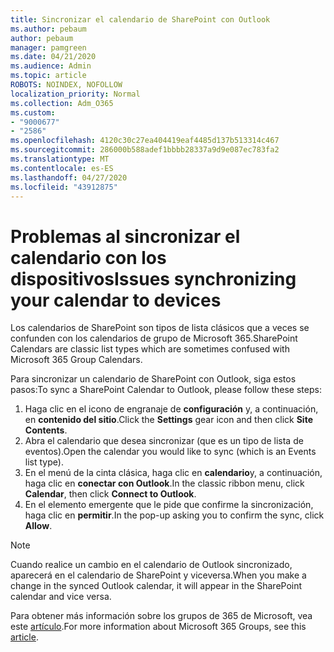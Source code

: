 ```yaml
---
title: Sincronizar el calendario de SharePoint con Outlook
ms.author: pebaum
author: pebaum
manager: pamgreen
ms.date: 04/21/2020
ms.audience: Admin
ms.topic: article
ROBOTS: NOINDEX, NOFOLLOW
localization_priority: Normal
ms.collection: Adm_O365
ms.custom:
- "9000677"
- "2586"
ms.openlocfilehash: 4120c30c27ea404419eaf4485d137b513314c467
ms.sourcegitcommit: 286000b588adef1bbbb28337a9d9e087ec783fa2
ms.translationtype: MT
ms.contentlocale: es-ES
ms.lasthandoff: 04/27/2020
ms.locfileid: "43912875"
---
```

# <a name="issues-synchronizing-your-calendar-to-devices"></a><span data-ttu-id="9697a-102">Problemas al sincronizar el calendario con los dispositivos</span><span class="sxs-lookup"><span data-stu-id="9697a-102">Issues synchronizing your calendar to devices</span></span>

<span data-ttu-id="9697a-103">Los calendarios de SharePoint son tipos de lista clásicos que a veces se confunden con los calendarios de grupo de Microsoft 365.</span><span class="sxs-lookup"><span data-stu-id="9697a-103">SharePoint Calendars are classic list types which are sometimes confused with Microsoft 365 Group Calendars.</span></span>

<span data-ttu-id="9697a-104">Para sincronizar un calendario de SharePoint con Outlook, siga estos pasos:</span><span class="sxs-lookup"><span data-stu-id="9697a-104">To sync a SharePoint Calendar to Outlook, please follow these steps:</span></span>

1. <span data-ttu-id="9697a-105">Haga clic en el icono de engranaje de **configuración** y, a continuación, en **contenido del sitio**.</span><span class="sxs-lookup"><span data-stu-id="9697a-105">Click the **Settings** gear icon and then click **Site Contents**.</span></span>
2. <span data-ttu-id="9697a-106">Abra el calendario que desea sincronizar (que es un tipo de lista de eventos).</span><span class="sxs-lookup"><span data-stu-id="9697a-106">Open the calendar you would like to sync (which is an Events list type).</span></span>
3. <span data-ttu-id="9697a-107">En el menú de la cinta clásica, haga clic en **calendario**y, a continuación, haga clic en **conectar con Outlook**.</span><span class="sxs-lookup"><span data-stu-id="9697a-107">In the classic ribbon menu, click **Calendar**, then click **Connect to Outlook**.</span></span>
4. <span data-ttu-id="9697a-108">En el elemento emergente que le pide que confirme la sincronización, haga clic en **permitir**.</span><span class="sxs-lookup"><span data-stu-id="9697a-108">In the pop-up asking you to confirm the sync, click **Allow**.</span></span>

>[!Note]
> <span data-ttu-id="9697a-109">Cuando realice un cambio en el calendario de Outlook sincronizado, aparecerá en el calendario de SharePoint y viceversa.</span><span class="sxs-lookup"><span data-stu-id="9697a-109">When you make a change in the synced Outlook calendar, it will appear in the SharePoint calendar and vice versa.</span></span>

<span data-ttu-id="9697a-110">Para obtener más información sobre los grupos de 365 de Microsoft, vea este [artículo](https://support.office.com/article/Learn-about-Office-365-groups-b565caa1-5c40-40ef-9915-60fdb2d97fa2).</span><span class="sxs-lookup"><span data-stu-id="9697a-110">For more information about Microsoft 365 Groups, see this [article](https://support.office.com/article/Learn-about-Office-365-groups-b565caa1-5c40-40ef-9915-60fdb2d97fa2).</span></span>
